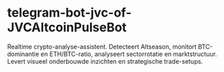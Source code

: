 # telegram-bot-jvc-of-JVCAltcoinPulseBot
Realtime crypto-analyse-assistent. Detecteert Altseason, monitort BTC-dominantie en ETH/BTC-ratio, analyseert sectorrotatie en marktstructuur. Levert visueel onderbouwde inzichten en strategische trade-setups.
